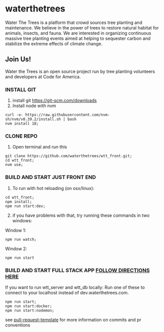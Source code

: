 # waterthetrees

Water The Trees is a platform that crowd sources tree planting and maintenance. We believe in the power of trees to restore natural habitat for animals, insects, and fauna. We are interested in organizing continuous massive tree planting events aimed at helping to sequester carbon and stabilize the extreme effects of climate change.

## Join Us!

Water the Trees is an open source project run by tree planting volunteers and developers at Code for America.

### INSTALL GIT

1. install git https://git-scm.com/downloads
2. Install node with nvm

```shell
curl -o- https://raw.githubusercontent.com/nvm-sh/nvm/v0.39.2/install.sh | bash
nvm install 18;
```

### CLONE REPO

1. Open terminal and run this

```shell
git clone https://github.com/waterthetrees/wtt_front.git;
cd wtt_front;
nvm use;
```

### BUILD AND START JUST FRONT END

1. To run with hot reloading (on osx/linux):
```shell
cd wtt_front;
npm install;
npm run start:dev;
```

2. if you have problems with that, try running these commands in two windows:

Window 1:
```shell
npm run watch;
```

Window 2:
```shell
npm run start
```

### BUILD AND START FULL STACK APP [FOLLOW DIRECTIONS HERE](https://github.com/waterthetrees/waterthetrees)

If you want to run wtt_server and wtt_db locally:
Run one of these to connect to your localhost instead of dev.waterthetrees.com.

```shell
npm run start;
npm run start:docker;
npm run start:nodemon;
```

see [pull-request-template](./client/docs/pull-request-template.md) for more information on commits and pr conventions
